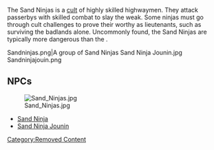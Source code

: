The Sand Ninjas is a [cult](Factions_(Alpha).md "wikilink") of highly
skilled highwaymen. They attack passerbys with skilled combat to slay
the weak. Some ninjas must go through cult challenges to prove their
worthy as lieutenants, such as surviving the badlands alone. Uncommonly
found, the Sand Ninjas are typically more dangerous than the [](Bandits.md).

Sandninjas.png\|A group of Sand Ninjas Sand Ninja Jounin.jpg
Sandninjajouin.png

## NPCs

<figure>
<img src="Sand_Ninjas.jpg" title="Sand_Ninjas.jpg" />
<figcaption>Sand_Ninjas.jpg</figcaption>
</figure>

- [Sand Ninja](Sand_Ninja.md "wikilink")
- [Sand Ninja Jounin](Sand_Ninja_Jouin.md "wikilink")

[Category:Removed Content](Category:Removed_Content "wikilink")